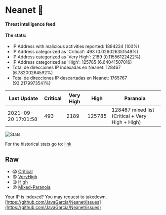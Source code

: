 # Neanet :hocho:
#### Threat intelligence feed
#### The stats:

- IP Address with malicious activities reported: 1894234 (100%)
- IP Address categorized as 'Critical':  493 (0.026026351549%)
- IP Address categorized as 'Very High':  2189 (0.11556122422%)
- IP Address categorized as 'High':  125785 (6.64041507016)
- Total de direcciones IP indexadas en Neanet:  128467 (6.78200264592%)
- Total de direcciones IP descartadas en Neanet:  1765767 (93.2179973541%)

| Last Update | Critical | Very High | High | Paranoia |
| --- | --- | --- | --- | --- |
| 2021-09-20 17:01:58 | 493 | 2189 | 125785 | 128467 mixed list (Critical + Very High + High)|

![Stats](https://docs.google.com/spreadsheets/d/e/2PACX-1vSnaNMIXVabIpDJjufMlzH7poXnshF3mgd8Is1g9ytUEzVsP5my4Trn8f-xkoLLQ38xpL3HtmUexLo6/pubchart?oid=501124687&format=image)

For the historical stats go to: [link](/stats.csv)
## Raw
- :scream: [Critical](https://raw.githubusercontent.com/JavaGarcia/Neanet/master/blacklists/neanet_critical.txt)
- :fearful: [VeryHigh](https://raw.githubusercontent.com/JavaGarcia/Neanet/master/blacklists/neanet_veryHigh.txtt)
- :frowning: [High](https://raw.githubusercontent.com/JavaGarcia/Neanet/master/blacklists/neanet_high.txt)
- :dizzy_face: [Mixed-Paranoia](https://raw.githubusercontent.com/JavaGarcia/Neanet/master/blacklists/neanet_all.txt)


Your IP is indexed? You may request to takedown. [https://github.com/JavaGarcia/Neanet/issues](https://github.com/JavaGarcia/Neanet/issues)








































































































































































































































































































































































































































































































































































































































































































































































































































































































































































































































































































































































































































































































































































































































































































































































































































































































































































































































































































































































































































































































































































































































































































































































































































































































































































































































































































































































































































































































































































































































































































































































































































































































































































































































































































































































































































































































































































































































































































































































































































































































































































































































































































































































































































































































































































































































































































































































































































































































































































































































































































































































































































































































































































































































































































































































































































































































































































































































































































































































































































































































































































































































































































































































































































































































































































































































































































































































































































































































































































































































































































































































































































































































































































































































































































































































































































































































































































































































































































































































































































































































































































































































































































































































































































































































































































































































































































































































































































































































































































































































































































